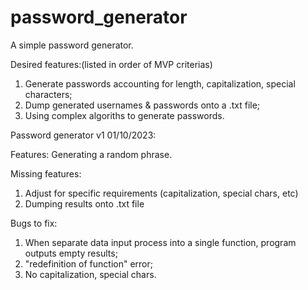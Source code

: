 # password_generator
A simple password generator.

Desired features:(listed in order of MVP criterias)
1. Generate passwords accounting for length, capitalization, special characters;
2. Dump generated usernames & passwords onto a .txt file;
3. Using complex algoriths to generate passwords.

Password generator v1 01/10/2023:

Features: 
Generating a random phrase. 

Missing features:
1. Adjust for specific requirements (capitalization, special chars, etc)
2. Dumping results onto .txt file

Bugs to fix: 
1. When separate data input process into a single function, program outputs empty results;
2. "redefinition of <inputData> function" error;
3. No capitalization, special chars.




